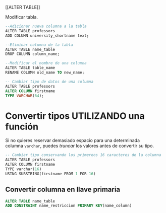 [[ALTER TABLE]]

Modificar tabla.

```sql
--Adicionar nueva columna a la tabla
ALTER TABLE professors
ADD COLUMN university_shortname text;
```

```sql
--Eliminar columna de la tabla
ALTER TABLE name_table
DROP COLUMN column_name;
```

```sql
--Modificar el nombre de una columna
ALTER TABLE table_name
RENAME COLUMN old_name TO new_name;
```

```sql
-- Cambiar tipo de datos de una columna
ALTER TABLE professors
ALTER COLUMN firstname
TYPE VARCHAR(64);
```

# Convertir tipos UTILIZANDO una función

Si no quieres reservar demasiado espacio para una determinada columna `varchar`, puedes _truncar_ los valores antes de convertir su tipo.

```sql
-- Cambiar tipo conservando los primereos 16 caracteres de la columna
ALTER TABLE professors 
ALTER COLUMN firstname 
TYPE varchar(16)
USING SUBSTRING(firstname FROM 1 FOR 16)
```

## Convertir columna en llave primaria
```sql
ALTER TABLE name_table
ADD CONSTRAINT name_restriccion PRIMARY KEY(name_column)
```